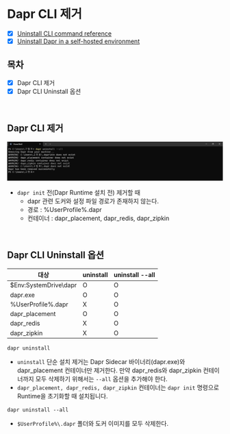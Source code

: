 # Dapr CLI 제거
- [x] [Uninstall CLI command reference](https://docs.dapr.io/reference/cli/dapr-uninstall/)
- [x] [Uninstall Dapr in a self-hosted environment](https://docs.dapr.io/operations/hosting/self-hosted/self-hosted-uninstall/)

## 목차
- [x] Dapr CLI 제거
- [x] Dapr CLI Uninstall 옵션

<br/>

## Dapr CLI 제거
![](2023-03-26-14-14-46.png)
- `dapr init` 전(Dapr Runtime 설치 전) 제거할 때
  - dapr 관련 도커와 설정 파일 경로가 존재하지 않는다.
  - 경로 : %UserProfile%\.dapr
  - 컨테이너 : dapr_placement, dapr_redis, dapr_zipkin

<br/>

## Dapr CLI Uninstall 옵션
| 대상                      | uninstall | uninstall --all |
| ---                       | ---       | ---       |
| $Env:SystemDrive\dapr     | O         | O         |
| dapr.exe                  | O         | O         |
| %UserProfile%\.dapr       | X         | O         |
| dapr_placement            | O         | O         |
| dapr_redis                | X         | O         |
| dapr_zipkin               | X         | O         |

```shell
dapr uninstall
```
- `uninstall` 단순 설치 제거는 Dapr Sidecar 바이너리(dapr.exe)와 dapr_placement 컨테이너만 제거한다.
  만약 dapr_redis와 dapr_zipkin 컨테이너까지 모두 삭제하기 위해서는 `--all` 옵션을 추가해야 한다.
- `dapr_placement, dapr_redis, dapr_zipkin` 컨테이너는 `dapr init` 명령으로 Runtime을 초기화할 때 설치됩니다.
```shell
dapr uninstall --all
```
- `$UserProfile%\.dapr` 폴더와 도커 이미지를 모두 삭제한다.